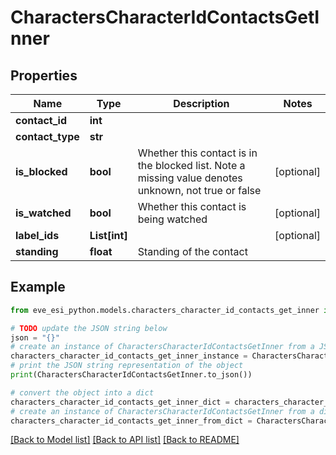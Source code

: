 # CharactersCharacterIdContactsGetInner


## Properties

Name | Type | Description | Notes
------------ | ------------- | ------------- | -------------
**contact_id** | **int** |  | 
**contact_type** | **str** |  | 
**is_blocked** | **bool** | Whether this contact is in the blocked list. Note a missing value denotes unknown, not true or false | [optional] 
**is_watched** | **bool** | Whether this contact is being watched | [optional] 
**label_ids** | **List[int]** |  | [optional] 
**standing** | **float** | Standing of the contact | 

## Example

```python
from eve_esi_python.models.characters_character_id_contacts_get_inner import CharactersCharacterIdContactsGetInner

# TODO update the JSON string below
json = "{}"
# create an instance of CharactersCharacterIdContactsGetInner from a JSON string
characters_character_id_contacts_get_inner_instance = CharactersCharacterIdContactsGetInner.from_json(json)
# print the JSON string representation of the object
print(CharactersCharacterIdContactsGetInner.to_json())

# convert the object into a dict
characters_character_id_contacts_get_inner_dict = characters_character_id_contacts_get_inner_instance.to_dict()
# create an instance of CharactersCharacterIdContactsGetInner from a dict
characters_character_id_contacts_get_inner_from_dict = CharactersCharacterIdContactsGetInner.from_dict(characters_character_id_contacts_get_inner_dict)
```
[[Back to Model list]](../README.md#documentation-for-models) [[Back to API list]](../README.md#documentation-for-api-endpoints) [[Back to README]](../README.md)


